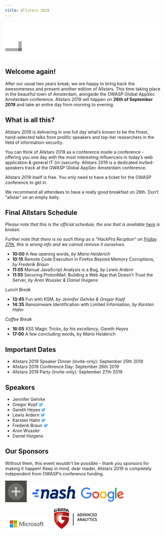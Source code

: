 ```yaml
---
title: Allstars 2019 
---
```


![Cure53](/assets/images/logo_allstars.gif)

## Welcome again!

After our usual two years break, we are happy to bring back the awesomeness and present another edition of Allstars. This time taking place in the beautiful town of Amsterdam, alongside the OWASP Global AppSec Amsterdam conference. Allstars 2019 will happen on **26th of September 2019** and take an entire day from morning to evening.

## What is all this?

Allstars 2019 is delivering in one full day what’s known to be the finest, hand-selected talks from prolific speakers and top-tier researchers in the field of information-security.

You can think of Allstars 2019 as a conference inside a conference - offering you one day with the most interesting influencers in today’s web application & general IT (in-)security. Allstars 2019 is a dedicated invited-speakers track at the OWASP Global AppSec Amsterdam conference.

Allstars 2019 itself is free. You only need to have a ticket for the OWASP conference to get in.

We recommend all attendees to have a really good breakfast on 26th. Don’t “allstar” on an empty belly.

## Final Allstars Schedule

*Please note that this is the official schedule; the one that is available [here](https://globalappsecamsterdam2019.sched.com/overview/type/HackPra) is broken.* 

*Further note that there is no such thing as a "HackPra Recption" on [Friday 27th](https://globalappsecamsterdam2019.sched.com/event/VJQg/hackpra-all-stars-reception), this is wrong info and we cannot remove it ourselves.*

* **10:00** A few opening words, _by Mario Heiderich_
* **10:15** Remote Code Execution in Firefox Beyond Memory Corruptions, _by Frederik Braun_
* **11:05** Manual JavaScript Analysis is a Bug, _by Lewis Ardern_
* **11:55** Securing ProtonMail: Building a Web App that Doesn't Trust the Server, _by Aron Wussler & Daniel Huigens_

*Lunch Break*

* **13:45** Fun with KSM, _by Jennifer Gehrke & Gregor Kopf_
* **14:35** Ransomware Identification with Limited Information, _by Karsten Hahn_

*Coffee Break*

* **16:05** XSS Magic Tricks, _by his excellency, Gareth Heyes_
* **17:00** A few concluding words, by _Mario Heiderich_

## Important Dates

* Allstars 2019 Speaker Dinner (invite-only): September 25th 2019
* Allstars 2019 Conference Day: September 26th 2019
* Allstars 2019 Party (invite-only): September 27th 2019

## Speakers

* Jennifer Gehrke
* Gregor Kopf <a href="https://twitter.com/teh_gerg"><img src="/assets/images/twitter.svg" style="position: relative; top: 2px; width: 1em;" alt="Follow this one on Twitter" /></a>
* Gareth Heyes <a href="https://twitter.com/garethheyes"><img src="/assets/images/twitter.svg" style="position: relative; top: 2px; width: 1em;" alt="Follow this one on Twitter" /></a>
* Lewis Ardern <a href="https://twitter.com/LewisArdern"><img src="/assets/images/twitter.svg" style="position: relative; top: 2px; width: 1em;" alt="Follow this one on Twitter" /></a>
* Karsten Hahn <a href="https://twitter.com/struppigel"><img src="/assets/images/twitter.svg" style="position: relative; top: 2px; width: 1em;" alt="Follow this one on Twitter" /></a>
* Frederik Braun <a href="https://twitter.com/freddyb"><img src="/assets/images/twitter.svg" style="position: relative; top: 2px; width: 1em;" alt="Follow this one on Twitter" /></a>
* Aron Wussler
* Daniel Huigens

## Our Sponsors

Without them, this event wouldn’t be possible - thank you sponsors for making it happen! Keep in mind, dear reader, Allstars 2019 is completely independent from OWASP’s conference funding.

<img src="/assets/images/sponsors/cure53.png" style="width: 5em; margin-right: 1em;" alt="Cure53 - who do pentests" />
<a href="https://nash.io/company/careers"><img src="/assets/images/sponsors/nash.png" style="position: relative; top: -11px; width: 10em; margin-right: 1em;" alt="Nash - who live on the blockchain" /></a>
<img src="/assets/images/sponsors/google.png" style="width: 10em; margin-right: 1em;" alt="Google - who respond to search queries" />
<img src="/assets/images/sponsors/microsoft.png" style="width: 10em; margin-right: 1em;" alt="Microsoft - who have a lot of Edge" />
<img src="/assets/images/sponsors/gdata.png" style="width: 10em; margin-right: 1em;" alt="G Data ADAN - who analyze advanced things" />
